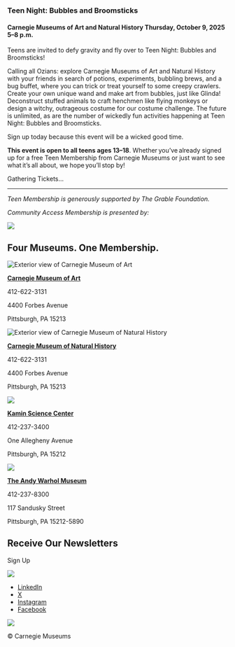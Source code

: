 ### **Teen Night: Bubbles and Broomsticks**

#### **Carnegie Museums of Art and Natural History**  **Thursday, October 9, 2025**  **5–8 p.m.**

Teens are invited to defy gravity and fly over to Teen Night: Bubbles and Broomsticks!

Calling all Ozians: explore Carnegie Museums of Art and Natural History with your friends in search of potions, experiments, bubbling brews, and a bug buffet, where you can trick or treat yourself to some creepy crawlers. Create your own unique wand and make art from bubbles, just like Glinda! Deconstruct stuffed animals to craft henchmen like flying monkeys or design a witchy, outrageous costume for our costume challenge. The future is unlimited, as are the number of wickedly fun activities happening at Teen Night: Bubbles and Broomsticks.

Sign up today because this event will be a wicked good time.

**This event is open to all teens ages 13–18**. Whether you’ve already signed up for a free Teen Membership from Carnegie Museums or just want to see what it’s all about, we hope you’ll stop by!

Gathering Tickets...

* * *

_Teen Membership is generously supported by The Grable Foundation._

_Community Access Membership is presented by:_

![](https://carnegiemuseums.org/wp-content/uploads/huntington-welcome.jpg)

## Four Museums. One Membership.

![Exterior view of Carnegie Museum of Art](https://carnegiemuseums.org/wp-content/uploads/footer-cma.jpg)

**[Carnegie Museum of Art](http://cmoa.org/)**

412-622-3131

4400 Forbes Avenue

Pittsburgh, PA 15213

![Exterior view of Carnegie Museum of Natural History](https://carnegiemuseums.org/wp-content/uploads/footer-cmnh.jpg)

**[Carnegie Museum of Natural History](http://carnegiemnh.org/)**

412-622-3131

4400 Forbes Avenue

Pittsburgh, PA 15213

![](https://carnegiemuseums.org/wp-content/uploads/new-footer-ksc.jpg)

**[Kamin Science Center](https://kaminsciencecenter.org/)**

412-237-3400

One Allegheny Avenue

Pittsburgh, PA 15212

[![](https://carnegiemuseums.org/wp-content/uploads/andy-warhol-museum-rev.webp)](http://warhol.org/)

**[The Andy Warhol Museum](http://warhol.org/)**

412-237-8300

117 Sandusky Street

Pittsburgh, PA 15212-5890

## Receive Our Newsletters

Sign Up

![](https://carnegiemuseums.org/wp-content/uploads/carnegie-logo-white.svg)

- [LinkedIn](https://www.linkedin.com/company/carnegie-museums-of-pittsburgh/)
- [X](https://twitter.com/CarnegieMembers/)
- [Instagram](https://www.instagram.com/carnegiemuseums/)
- [Facebook](https://www.facebook.com/CarnegieMembers/)

[![](https://carnegiemuseums.org/wp-content/uploads/RAD-Primary-Logo.svg)](https://www.radworkshere.org/)

© Carnegie Museums
